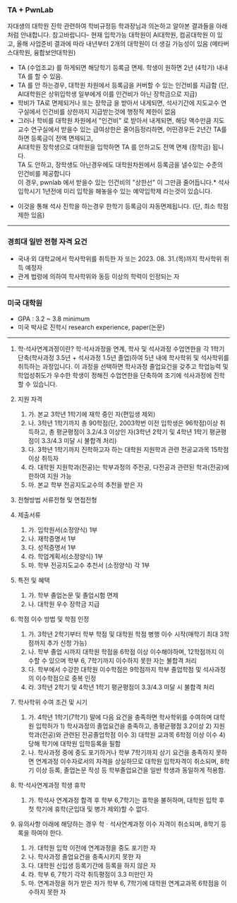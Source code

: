 ### TA + PwnLab
자대생의 대학원 진학 관련하여 학비규정등 학과장님과 의논하고 알아본 결과들을 아래처럼 안내합니다. 참고바랍니다- 
현재 입학가능 대학원이 AI대학원, 컴공대학원 이 있고, 올해 사업준비 결과에 따라 내년부터 2개의 대학원이 더 생길 가능성이 있음 (메타버스대학원, 융합보안대학원)  
- TA (수업조교) 를 하게되면 해당학기 등록금 면제. 학생이 원하면 2년 (4학기) 내내 TA 를 할 수 있음.  
- TA 를 안 하는경우, 대학원 차원에서 등록금을 커버할 수 있는 인건비를 지급함 (단, AI대학원은 상위입학생 일부에게 이를 인건비가 아닌 장학금으로 지급)  
- 학비가 TA로 면제되거나 또는 장학금 을 받아서 내게되면, 석사기간에 지도교수 연구실에서 인건비를 상한까지 지급받는것에 행정적 제한이 없음  
- 그러나 학비를 대학원 차원에서 "인건비" 로 받아서 내게되면, 해당 액수만큼 지도교수 연구실에서 받을수 있는 급여상한은 줄어듬정리하면, 어떤경우든 2년간 TA를 하면 등록금이 전액 면제되고,  
AI대학원 장학생으로 대학원을 입학하면 TA 를 안하고도 전액 면제 (장학금) 됩니다.  
TA 도 안하고, 장학생도 아닌경우에도 대학원차원에서 등록금을 낼수있는 수준의 인건비를 제공합니다  
이 경우, pwnlab 에서 받을수 있는 인건비의 "상한선" 이 그만큼 줄어듭니다.* 석사입학시기 1년전에 미리 입학을 해놓을수 있는 예약입학제 라는것이 있습니다.  
* 이것을 통해 석사 진학을 하는경우 한학기 등록금이 자동면제됩니다. (단, 최소 학점제한 있음)

---

### 경희대 일반 전형 자격 요건 
 - 국내·외 대학교에서 학사학위를 취득한 자 또는 2023. 08. 31.(목)까지 학사학위 취득 예정자 
 - 관계 법령에 의하여 학사학위와 동등 이상의 학력이 인정되는 자

---

### 미국 대학원
- GPA : 3.2 ~ 3.8 minimum
- 미국 박사로 진학시 research experience, paper(논문)

---

1. 학·석사연계과정이란? 
학·석사과정을 연계, 학사 및 석사과정 수업연한을 각 1학기 단축(학사과정 3.5년 + 석사과정 1.5년 졸업)하여 5년 내에 학사학위 및 석사학위를 취득하는 과정입니다. 이 과정을 선택하면 학사과정 졸업요건을 갖추고 학업능력 및 학업성취도가 우수한 학생이 정해진 수업연한을 단축하여 조기에 석사과정에 진학할 수 있습니다. 

2. 지원 자격 
	1. 가. 본교 3학년 1학기에 재학 중인 자(편입생 제외)
	2. 나. 3학년 1학기까지 총 90학점(단, 2003학번 이전 입학생은 96학점)이상 취득하고, 총 평균평점이 3.2/4.3 이상인 자(3학년 2학기 및 4학년 1학기 평균평점이 3.3/4.3 미달 시 불합격 처리) 
	3. 다. 3학년 1학기까지 진학하고자 하는 대학원 지원학과 관련 전공교과목 15학점 이상 취득자 
	4. 라. 대학원 지원학과(전공)는 학부과정의 주전공, 다전공과 관련된 학과(전공)에 한하여 지원 가능 
	5. 마. 본교 학부 전공지도교수의 추천을 받은 자 
 
3. 전형방법 
서류전형 및 면접전형 

4. 제출서류 
	1. 가. 입학원서(소정양식) 1부 
	2. 나. 재학증명서 1부 
	3. 다. 성적증명서 1부 
	4. 라. 학업계획서(소정양식) 1부 
	5. 마. 학부 전공지도교수 추천서 (소정양식) 각 1부 
 
5. 특전 및 혜택 
	1. 가. 학부 졸업논문 및 졸업시험 면제 
	2. 나. 대학원 우수 장학금 지급 
 
6. 학점 이수 방법 및 학점 인정 
	1. 가. 3학년 2학기부터 학부 학점 및 대학원 학점 병행 이수 시작(매학기 최대 3학점까지 추가 신청 가능) 
	2. 나. 학부 졸업 시까지 대학원 학점을 6학점 이상 이수해야하며, 12학점까지 이수할 수 있으며 학부 6, 7학기까지 이수하지 못한 자는 불합격 처리 
	3. 다. 학부에서 수강한 대학원 이수학점은 9학점까지 학부 졸업학점 및 석사과정의 이수학점으로 중복 인정 
	4. 라. 3학년 2학기 및 4학년 1학기 평균평점이 3.3/4.3 미달 시 불합격 처리 
 
7. 학사학위 수여 조건 및 시기 
	1. 가. 4학년 1학기(7학기) 말에 다음 요건을 충족하면 학사학위를 수여하며 대학원 입학허가 1) 학사과정의 졸업요건을 충족하고, 총평균평점 3.2이상 2) 지원학과(전공)와 관련된 전공졸업학점 이수 3) 대학원 교과목 6학점 이상 이수 4) 당해 학기에 대학원 입학등록을 필함 
	2. 나. 학사과정 중에 중도 포기하거나 학부 7학기까지 상기 요건을 충족하지 못하면 연계과정 이수자로서의 자격을 상실하므로 대학원 입학자격이 취소되며, 8학기 이상 등록, 졸업논문 작성 등 학부졸업요건을 일반 학생과 동일하게 적용함. 
 
8. 학·석사연계과정 학생 휴학 
	1. 가. 학석사 연계과정 합격 후 학부 6,7학기는 휴학을 불허하며, 대학원 입학 후 첫 학기에 휴학(군입대 및 병가 제외)할 수 없다. 
 
9. 유의사항 아래에 해당하는 경우 학ㆍ석사연계과정 이수 자격이 취소되며, 8학기 등록을 하여야 한다. 
	1. 가. 대학원 입학 이전에 연계과정을 중도 포기한 자 
	2. 나. 학사과정 졸업요건을 충족시키지 못한 자 
	3. 다. 대학원 신입생 등록기간에 등록을 하지 않은 자 
	4. 라. 학부 6, 7학기 각각 취득평점이 3.3 미만인 자 
	5. 마. 연계과정을 허가 받은 자가 학부 6, 7학기에 대학원 연계교과목 6학점을 이수하지 못한 자
